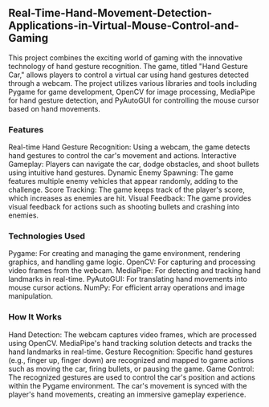 ## Real-Time-Hand-Movement-Detection-Applications-in-Virtual-Mouse-Control-and-Gaming

This project combines the exciting world of gaming with the innovative technology of hand gesture recognition. The game, titled "Hand Gesture Car," allows players to control a virtual car using hand gestures detected through a webcam. The project utilizes various libraries and tools including Pygame for game development, OpenCV for image processing, MediaPipe for hand gesture detection, and PyAutoGUI for controlling the mouse cursor based on hand movements.

### Features
Real-time Hand Gesture Recognition: Using a webcam, the game detects hand gestures to control the car's movement and actions.
Interactive Gameplay: Players can navigate the car, dodge obstacles, and shoot bullets using intuitive hand gestures.
Dynamic Enemy Spawning: The game features multiple enemy vehicles that appear randomly, adding to the challenge.
Score Tracking: The game keeps track of the player's score, which increases as enemies are hit.
Visual Feedback: The game provides visual feedback for actions such as shooting bullets and crashing into enemies.

### Technologies Used
Pygame: For creating and managing the game environment, rendering graphics, and handling game logic.
OpenCV: For capturing and processing video frames from the webcam.
MediaPipe: For detecting and tracking hand landmarks in real-time.
PyAutoGUI: For translating hand movements into mouse cursor actions.
NumPy: For efficient array operations and image manipulation.

### How It Works
Hand Detection: The webcam captures video frames, which are processed using OpenCV. MediaPipe's hand tracking solution detects and tracks the hand landmarks in real-time.
Gesture Recognition: Specific hand gestures (e.g., finger up, finger down) are recognized and mapped to game actions such as moving the car, firing bullets, or pausing the game.
Game Control: The recognized gestures are used to control the car's position and actions within the Pygame environment. The car's movement is synced with the player's hand movements, creating an immersive gameplay experience.
